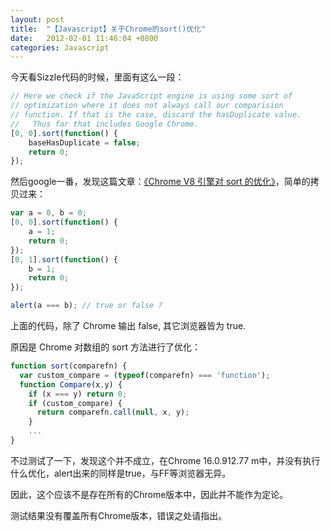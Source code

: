 ```yaml
---
layout: post
title:  "【Javascript】关于Chrome的sort()优化"
date:   2012-02-01 11:46:04 +0800
categories: Javascript
---
```


今天看Sizzle代码的时候，里面有这么一段：

```javascript
// Here we check if the JavaScript engine is using some sort of
// optimization where it does not always call our comparision
// function. If that is the case, discard the hasDuplicate value.
//   Thus far that includes Google Chrome.
[0, 0].sort(function() {
    baseHasDuplicate = false;
    return 0;
});
```
然后google一番，发现这篇文章：[《Chrome V8 引擎对 sort 的优化》](http://www.udpwork.com/item/629.html)，简单的拷贝过来：

```javascript
var a = 0, b = 0;
[0, 0].sort(function() {
    a = 1;
    return 0;
});
[0, 1].sort(function() {
    b = 1;
    return 0;
});

alert(a === b); // true or false ?
```
上面的代码，除了 Chrome 输出 false, 其它浏览器皆为 true.

原因是 Chrome 对数组的 sort 方法进行了优化：

```javascript
function sort(comparefn) {
  var custom_compare = (typeof(comparefn) === 'function');
  function Compare(x,y) {
    if (x === y) return 0;
    if (custom_compare) {
      return comparefn.call(null, x, y);
    }
    ...
}
```

不过测试了一下，发现这个并不成立，在Chrome 16.0.912.77 m中，并没有执行什么优化，alert出来的同样是true，与FF等浏览器无异。

因此，这个应该不是存在所有的Chrome版本中，因此并不能作为定论。

测试结果没有覆盖所有Chrome版本，错误之处请指出。
